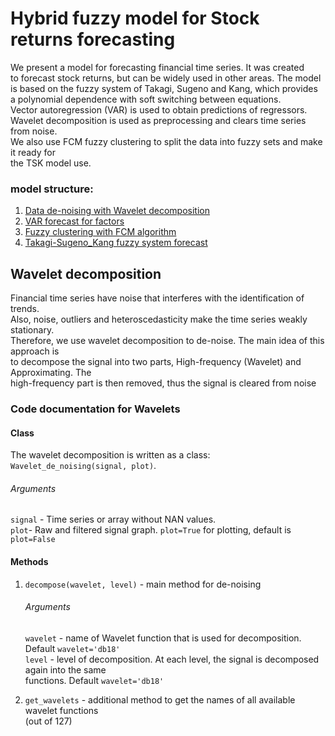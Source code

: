 # Hybrid fuzzy model for Stock returns forecasting
 We present a model for forecasting financial time series. It was created <br/>
 to forecast stock returns, but can be widely used in other areas. The model<br/>
 is based on the fuzzy system of Takagi, Sugeno and Kang, which provides<br/>
 a polynomial dependence with soft switching between equations. <br/>
 Vector autoregression (VAR) is used to obtain predictions of regressors.<br/>
 Wavelet decomposition is used as preprocessing and clears time series from noise.<br/>
 We also use FCM fuzzy clustering to split the data into fuzzy sets and make it ready for<br/>
 the TSK model use.

### model structure:
1. [Data de-noising with Wavelet decomposition](./Wavelet_de_noising.py)
2. [VAR forecast for factors](./VAR_estimation.R)
3. [Fuzzy clustering with FCM algorithm](./FCM_fuzzy_clustering.py)
4. [Takagi-Sugeno_Kang fuzzy system forecast](./Takagi_Sugeno_Kang.py)

## Wavelet decomposition
Financial time series have noise that interferes with the identification of trends.<br/>
Also, noise, outliers and heteroscedasticity make the time series weakly stationary.<br/>
Therefore, we use wavelet decomposition to de-noise. The main idea of this approach is<br/>
to decompose the signal into two parts, High-frequency (Wavelet) and Approximating. The<br/>
high-frequency part is then removed, thus the signal is cleared from noise<br/>

### Code documentation for Wavelets
#### Class
The wavelet decomposition is written as a class: `Wavelet_de_noising(signal, plot)`.<br/>
###### Arguments
`signal` - Time series or array without NAN values.<br/>
`plot`- Raw and filtered signal graph. `plot=True` for plotting, default is `plot=False`

#### Methods
1. `decompose(wavelet, level)` - main method for de-noising
    ###### Arguments
    `wavelet` - name of Wavelet function that is used for decomposition. Default `wavelet='db18'`<br/>
    `level` - level of decomposition. At each level, the signal is decomposed again into the same<br/>
    functions. Default `wavelet='db18'`<br/>

2. `get_wavelets` - additional method to get the names of all available wavelet functions<br/>
   (out of 127)

